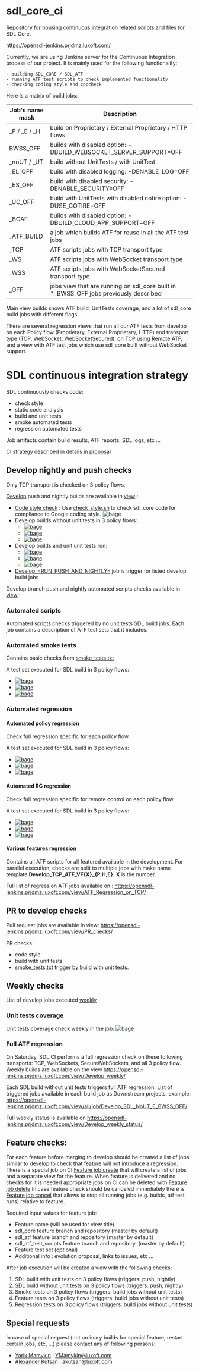 # sdl_core_ci
Repository for housing continuous integration related scripts and files for SDL Core.

https://opensdl-jenkins.prjdmz.luxoft.com/

Currently, we are using Jenkins server for the Continuous Integration process of our project.
It is mainly used for the following functionality: 

    - building SDL_CORE / SDL_ATF
    - running ATF test scripts to check implemented functionality
    - checking coding style and cppcheck

Here is a matrix of build jobs:

| Job's name mask | Description |
| --- | --- |
| _P / _E / _H | build on Proprietary / External Proprietary / HTTP flows |
| BWSS_OFF | builds with disabled option: -DBUILD_WEBSOCKET_SERVER_SUPPORT=OFF |
| _noUT / _UT | build without UnitTests / with UnitTest |
| _EL_OFF | build with disabled logging: -DENABLE_LOG=OFF |
| _ES_OFF | build with disabled security: -DENABLE_SECURITY=OFF |
| _UC_OFF | build with UnitTests with disabled cotire option: -DUSE_COTIRE=OFF |
| _BCAF | builds with disabled option: -DBUILD_CLOUD_APP_SUPPORT=OFF |
| _ATF_BUILD | a job which builds ATF for reuse in all the ATF test jobs |
| _TCP | ATF scripts jobs with TCP transport type |
| _WS | ATF scripts jobs with WebSocket transport type |
| _WSS | ATF scripts jobs with WebSocketSecured transport type |
| _OFF |  jobs view that are running on sdl_core built in *_BWSS_OFF jobs previously described |

Main view builds shows ATF build, UnitTests coverage, and a lot of sdl_core build jobs with different flags.

There are several regression views that run all our ATF tests from develop on each Policy flow (Proprietary, External Proprietary, HTTP) and transport type (TCP, WebSocket, WebSocketSecured), on TCP using Remote ATF, and a view with ATF test jobs which use sdl_core built without WebSocket support. 

# SDL continuous integration strategy

SDL continuously checks code:
 - check style
 - static code analysis
 - build and unit tests
 - smoke automated tests
 - regression automated tests

Job artifacts contain build results, ATF reports, SDL logs,  etc ...

CI strategy described in details in [proposal](https://github.com/smartdevicelink/sdl_evolution/blob/master/proposals/0277-Continuous-Integration-And-Testing.md)

## Develop nightly and push checks

Only TCP transport is checked on 3 policy flows. 

[Develop](https://github.com/smartdevicelink/sdl_core/tree/develop) push and nightly builds are available in [view](https://opensdl-jenkins.prjdmz.luxoft.com/view/Develop_push_and_nightly_status/) :

 - [Code style check](https://opensdl-jenkins.prjdmz.luxoft.com/view/all/job/Develop_SDL_Checkstyle/) : Use [check_style.sh](https://github.com/smartdevicelink/sdl_core/blob/master/tools/infrastructure/check_style.sh) to check sdl_core code for compliance to Google coding style. ![bage][check style bage] 
 - Develop builds without unit tests in 3 policy flows: 
   - [![bage][develop PROPRIETARY no ut bage]][develop PROPRIETARY no ut] 
   - [![bage][develop EXTERNAL PROPRIETARY no ut bage]][develop EXTERNAL PROPRIETARY no ut] 
   - [![bage][develop HTTP no ut bage]][develop HTTP no ut] 
 - Develop builds and unit unit tests run: 
   - [ ![bage][develop PROPRIETARY ut bage]][develop PROPRIETARY ut]
   - [![bage][develop EXTERNAL PROPRIETARY ut bage]][develop EXTERNAL PROPRIETARY ut] 
   - [![bage][develop HTTP ut bage]][develop HTTP ut] 
 - [Develop_=RUN_PUSH_AND_NIGHTLY=](
https://opensdl-jenkins.prjdmz.luxoft.com/view/Develop%20push%20and%20nightly/job/Develop_=RUN_PUSH_AND_NIGHTLY=/) job is trigger for listed develop build jobs


Develop branch push and nightly automated scripts checks available in [view](https://opensdl-jenkins.prjdmz.luxoft.com/view/Develop_push_and_nightly_status/) :

### Automated scripts 

Automated scripts checks triggered by no unit tests SDL build jobs. 
Each job contains a description of ATF test sets that it includes. 

### Automated smoke tests 

Contains basic checks from [smoke_tests.txt](https://github.com/smartdevicelink/sdl_atf_test_scripts/blob/master/test_sets/smoke_tests.txt)

A test set executed for SDL build in 3 policy flows: 

 - [![bage][develop automated smoke PROPRIETARY bage]][develop automated smoke PROPRIETARY]
 - [![bage][develop automated smoke EXTERNAL PROPRIETARY bage]][develop automated smoke EXTERNAL PROPRIETARY]
 - [![bage][develop automated smoke HTTP bage]][develop automated smoke HTTP]
 

### Automated regression

#### Automated policy regression 

Check full regression specific for each policy flow.

A test set executed for SDL build in 3 policy flows: 
 - [![bage][PROPRIETARY atf policy bage]][PROPRIETARY atf policy ]
 - [![bage][EXTERNAL PROPRIETARY atf policy bage]][EXTERNAL PROPRIETARY atf policy ]
 - [![bage][HTTP atf policy bage]][HTTP atf policy]

#### Automated RC regression 

Check full regression specific for remote control on each policy flow.

A test set executed for SDL build in 3 policy flows: 
 - [![bage][PROPRIETARY atf bage RC]][PROPRIETARY atf RC]
 - [![bage][EXTERNAL PROPRIETARY atf bage RC]][EXTERNAL PROPRIETARY atf RC]
 - [![bage][HTTP atf RC]][HTTP atf RC]

#### Various features regression
Contains all ATF scripts for all featured available in the development.
For parallel execution, checks are split to multiple jobs with make name template **Develop_TCP_ATF_VF{X}_{P,H,E}**. **X** is the number.

Full list of regression ATF jobs available on : https://opensdl-jenkins.prjdmz.luxoft.com/view/ATF_Regression_on_TCP/ 

## PR to develop checks

Pull request jobs are available in view: https://opensdl-jenkins.prjdmz.luxoft.com/view/PR_checks/ 

PR checks : 
 - code style
 - build with unit tests
 - [smoke_tests.txt](https://github.com/smartdevicelink/sdl_atf_test_scripts/blob/master/test_sets/smoke_tests.txt) trigger by build with unit tests.

## Weekly checks 

List of develop jobs executed [weekly](https://opensdl-jenkins.prjdmz.luxoft.com/view/Develop_weekly/)

### Unit tests coverage 

Unit tests coverage check weekly in the job: [![bage][unit test coverage bage]][unit test coverage]

### Full ATF regression

On Saturday, SDL CI performs a full regression check on these following transports: TCP, WebSockets, SecureWebSockets, and all 3 policy flow. 
Weekly builds are available on the view https://opensdl-jenkins.prjdmz.luxoft.com/view/Develop_weekly/ 

Each SDL build without unit tests triggers full ATF regression. 
List of triggered jobs available in each build job as Downstream projects, example:
https://opensdl-jenkins.prjdmz.luxoft.com/view/all/job/Develop_SDL_NoUT_E_BWSS_OFF/ 

Full weekly status is available on https://opensdl-jenkins.prjdmz.luxoft.com/view/Develop_weekly_status/ 

## Feature checks:

For each feature before merging to develop should be created a list of jobs similar to develop to check that feature will not introduce a regression. 
There is a special job on CI [Feature job create](https://opensdl-jenkins.prjdmz.luxoft.com/view/Jenkins_Utils/job/Jenkins_Utils_Create_Jobs_for_Feature/) that will create a list of jobs and a separate view for the feature.
When feature is delivered and no checks for it is needed appropriate jobs on CI can be deleted with [Feature job delete](https://opensdl-jenkins.prjdmz.luxoft.com/view/Jenkins_Utils/job/Jenkins_Utils_Delete_Jobs_for_Feature/)
In case feature check should be canceled immediately there is [Feature job cancel](https://opensdl-jenkins.prjdmz.luxoft.com/view/Jenkins_Utils/job/Jenkins_Utils_Cancel_Jobs_for_Feature/) that allows to stop all running jobs (e.g. builds, atf test runs) relative to feature.

Required input values for feature job: 
 - Feature name (will be used for view title)
 - sdl_core feature branch and repository (master by default) 
 - sdl_atf feature branch and repository (master by default)
 - sdl_atf_test_scripts feature branch and repository. (master by default)
 - Feature test set (optional)
 - Additional info : evolution proposal, links to issues, etc ...
 
After job execution will be created a view with the following checks:
 1. SDL build with unit tests on 3 policy flows (triggers: push, nightly)
 2. SDL build without unit tests on 3 policy flows (triggers: push, nightly)
 3. Smoke tests on 3 policy flows (triggers: build jobs without unit tests)
 4. Feature tests on 3 policy flows (triggers: build jobs without unit tests)
 5. Regression tests on 3 policy flows (triggers: build jobs without unit tests)

## Special requests

In case of special request (not ordinary builds for special feature, restart certain jobs, etc, ...) please contact any of following persons:
 - [Yarik Mamykin](https://github.com/YarikMamykin) : YMamykin@luxoft.com
 - [Alexander Kutsan](https://github.com/LuxoftAKutsan) : akutsan@luxoft.com

[check style bage]: https://img.shields.io/jenkins/build?jobUrl=https%3A%2F%2Fopensdl-jenkins.prjdmz.luxoft.com%2Fview%2Fall%2Fjob%2FDevelop_SDL_Checkstyle%2F&label=check%20style

[develop PROPRIETARY no ut]: https://opensdl-jenkins.prjdmz.luxoft.com/view/all/job/Develop_SDL_NoUT_P/
[develop PROPRIETARY no ut bage]:
https://img.shields.io/jenkins/build?jobUrl=https%3A%2F%2Fopensdl-jenkins.prjdmz.luxoft.com%2Fview%2Fall%2Fjob%2FDevelop_SDL_NoUT_P%2F&label=PROPRIETARY%20build%20%20no%20UT

[develop EXTERNAL PROPRIETARY no ut]: https://opensdl-jenkins.prjdmz.luxoft.com/view/all/job/Develop_SDL_NoUT_E/
[develop EXTERNAL PROPRIETARY no ut bage]:
https://img.shields.io/jenkins/build?jobUrl=https%3A%2F%2Fopensdl-jenkins.prjdmz.luxoft.com%2Fview%2Fall%2Fjob%2FDevelop_SDL_NoUT_E%2F&label=external%20PROPRIETARY%20build%20%20no%20UT

[develop HTTP no ut]: https://opensdl-jenkins.prjdmz.luxoft.com/view/all/job/Develop_SDL_NoUT_H
[develop HTTP no ut bage]:
https://img.shields.io/jenkins/build?jobUrl=https%3A%2F%2Fopensdl-jenkins.prjdmz.luxoft.com%2Fview%2Fall%2Fjob%2FDevelop_SDL_NoUT_H&label=HTTP%20build%20%20no%20UT


[develop PROPRIETARY ut]: https://opensdl-jenkins.prjdmz.luxoft.com/view/all/job/Develop_SDL_UT_P/
[develop PROPRIETARY ut bage]:
https://img.shields.io/jenkins/build?jobUrl=https%3A%2F%2Fopensdl-jenkins.prjdmz.luxoft.com%2Fview%2Fall%2Fjob%2FDevelop_SDL_UT_P%2F&label=PROPRIETARY%20unit%20tests

[develop EXTERNAL PROPRIETARY ut]: https://opensdl-jenkins.prjdmz.luxoft.com/view/all/job/Develop_SDL_UT_E/
[develop EXTERNAL PROPRIETARY ut bage]:
https://img.shields.io/jenkins/build?jobUrl=https%3A%2F%2Fopensdl-jenkins.prjdmz.luxoft.com%2Fview%2Fall%2Fjob%2FDevelop_SDL_UT_E%2F&label=external%20PROPRIETARY%20unit%20tests

[develop HTTP ut]: https://opensdl-jenkins.prjdmz.luxoft.com/view/all/job/Develop_SDL_UT_H
[develop HTTP ut bage]:
https://img.shields.io/jenkins/build?jobUrl=https%3A%2F%2Fopensdl-jenkins.prjdmz.luxoft.com%2Fview%2Fall%2Fjob%2FDevelop_SDL_UT_H&label=http%20unit%20tests&style=plastic

[develop automated smoke PROPRIETARY]: https://opensdl-jenkins.prjdmz.luxoft.com/view/all/job/Develop_TCP_ATF_Smoke_P
[develop automated smoke PROPRIETARY bage]:
https://img.shields.io/jenkins/tests?jobUrl=https%3A%2F%2Fopensdl-jenkins.prjdmz.luxoft.com%2Fview%2Fall%2Fjob%2FDevelop_TCP_ATF_Smoke_P&label=automated%20smoke%20PROPRIETARY

[develop automated smoke EXTERNAL PROPRIETARY]: https://opensdl-jenkins.prjdmz.luxoft.com/view/all/job/Develop_TCP_ATF_Smoke_E
[develop automated smoke EXTERNAL PROPRIETARY bage]:
https://img.shields.io/jenkins/tests?jobUrl=https%3A%2F%2Fopensdl-jenkins.prjdmz.luxoft.com%2Fview%2Fall%2Fjob%2FDevelop_TCP_ATF_Smoke_E&label=automated%20smoke%20external%20PROPRIETARY

[develop automated smoke HTTP]: https://opensdl-jenkins.prjdmz.luxoft.com/view/all/job/Develop_TCP_ATF_Smoke_H
[develop automated smoke HTTP bage]:
https://img.shields.io/jenkins/tests?jobUrl=https%3A%2F%2Fopensdl-jenkins.prjdmz.luxoft.com%2Fview%2Fall%2Fjob%2FDevelop_TCP_ATF_Smoke_E&label=automated%20smoke%20http

[PROPRIETARY atf policy]: https://opensdl-jenkins.prjdmz.luxoft.com/view/all/job/Develop_TCP_ATF_Policies_P/
[PROPRIETARY atf policy bage]:https://img.shields.io/jenkins/tests?jobUrl=https%3A%2F%2Fopensdl-jenkins.prjdmz.luxoft.com%2Fview%2Fall%2Fjob%2FDevelop_TCP_ATF_Policies_P%2F&label=PROPRIETARY%20policy%20tests

[EXTERNAL PROPRIETARY atf policy]: https://opensdl-jenkins.prjdmz.luxoft.com/view/all/job/Develop_TCP_ATF_Policies_E/
[EXTERNAL PROPRIETARY atf policy bage]:https://img.shields.io/jenkins/tests?jobUrl=https%3A%2F%2Fopensdl-jenkins.prjdmz.luxoft.com%2Fview%2Fall%2Fjob%2FDevelop_TCP_ATF_Policies_E%2F&label=external%20PROPRIETARY%20policy%20tests

[HTTP atf policy]: https://opensdl-jenkins.prjdmz.luxoft.com/view/all/job/Develop_TCP_ATF_Policies_H/
[HTTP atf policy bage]:https://img.shields.io/jenkins/tests?jobUrl=https%3A%2F%2Fopensdl-jenkins.prjdmz.luxoft.com%2Fview%2Fall%2Fjob%2FDevelop_TCP_ATF_Policies_H%2F&label=http%20policy%20tests

[PROPRIETARY atf RC]: https://opensdl-jenkins.prjdmz.luxoft.com/view/Develop_push_and_nightly_status/job/Develop_TCP_ATF_RC_P/
[PROPRIETARY atf bage RC]:https://img.shields.io/jenkins/tests?jobUrl=https%3A%2F%2Fopensdl-jenkins.prjdmz.luxoft.com%2Fview%2Fall%2Fjob%2FDevelop_TCP_ATF_Policies_P%2F&label=PROPRIETARY%20RC%20tests

[EXTERNAL PROPRIETARY atf RC]: https://opensdl-jenkins.prjdmz.luxoft.com/view/Develop_push_and_nightly_status/job/Develop_TCP_ATF_RC_E/
[EXTERNAL PROPRIETARY atf bage RC]:https://img.shields.io/jenkins/tests?jobUrl=https%3A%2F%2Fopensdl-jenkins.prjdmz.luxoft.com%2Fview%2Fall%2Fjob%2FDevelop_TCP_ATF_RC_E%2F&label=external%20PROPRIETARY%20RC%20tests

[HTTP atf RC]: https://opensdl-jenkins.prjdmz.luxoft.com/view/Develop_push_and_nightly_status/job/Develop_TCP_ATF_RC_H/
[HTTP atf bage RC]:https://img.shields.io/jenkins/tests?jobUrl=https%3A%2F%2Fopensdl-jenkins.prjdmz.luxoft.com%2Fview%2Fall%2Fjob%2FDevelop_TCP_ATF_RC_H%2F&label=http%20RC%20tests

[unit test coverage]: https://opensdl-jenkins.prjdmz.luxoft.com/job/develop_weekly_coverage/
[unit test coverage bage]: https://img.shields.io/jenkins/tests?jobUrl=https%3A%2F%2Fopensdl-jenkins.prjdmz.luxoft.com%2Fview%2Fall%2Fjob%2Fdevelop_weekly_coverage%2F&label=unit%20test%20coverage
